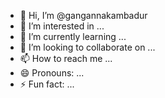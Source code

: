 - 👋 Hi, I’m @gangannakambadur
- 👀 I’m interested in ...
- 🌱 I’m currently learning ...
- 💞️ I’m looking to collaborate on ...
- 📫 How to reach me ...
- 😄 Pronouns: ...
- ⚡ Fun fact: ...

<!---
gangannakambadur/gangannakambadur is a ✨ special ✨ repository because its `README.md` (this file) appears on your GitHub profile.
You can click the Preview link to take a look at your changes.
--->

